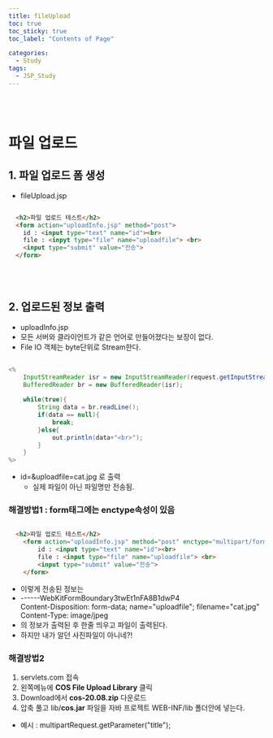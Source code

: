 ```yaml
---
title: fileUpload
toc: true
toc_sticky: true
toc_label: "Contents of Page"

categories:
  - Study
tags:
  - JSP_Study
---
```


<br><br>

# 파일 업로드
## 1. 파일 업로드 폼 생성
* fileUpload.jsp

~~~html

  <h2>파일 업로드 테스트</h2>
  <form action="uploadInfo.jsp" method="post">
    id : <input type="text" name="id"><br>
    file : <inpyt type="file" name="uploadfile"> <br>
    <input type="submit" value="전송">
  </form>

~~~

<br><br>

## 2. 업로드된 정보 출력
* uploadInfo.jsp
* 모든 서버와 클라이언트가 같은 언어로 만들어졌다는 보장이 없다.
* File IO 객체는 byte단위로 Stream한다.

```java

<%
	InputStreamReader isr = new InputStreamReader(request.getInputStream(), "utf-8");
	BufferedReader br = new BufferedReader(isr);
	
	while(true){
		String data = br.readLine();
		if(data == null){
			break;
		}else{
			out.println(data+"<br>");
		}
	}
%>

```

* id=&uploadfile=cat.jpg 로 출력
  - 실제 파일이 아닌 파일명만 전송됨.


### 해결방법1 : form태그에는 **enctype**속성이 있음

~~~html

  <h2>파일 업로드 테스트</h2>
	<form action="uploadInfo.jsp" method="post" enctype="multipart/form-data">
		id : <input type="text" name="id"><br>
		file : <input type="file" name="uploadfile"> <br>
		<input type="submit" value="전송">
	</form>

~~~

* 이렇게 전송된 정보는
* ------WebKitFormBoundary3twEt1nFA8B1dwP4<br>Content-Disposition: form-data; name="uploadfile"; filename="cat.jpg"<br>Content-Type: image/jpeg
* 의 정보가 출력된 후 한줄 띄우고 파일이 출력된다. 
* 하지만 내가 알던 사진파일이 아니네?!

### 해결방법2
1. servlets.com 접속
2. 왼쪽메뉴에 **COS File Upload Library** 클릭
3. Download에서 **cos-20.08.zip** 다운로드
4. 압축 풀고 lib/**cos.jar** 파일을 자바 프로젝트 WEB-INF/lib 폴더안에 넣는다.

* 예시 : multipartRequest.getParameter("title");



